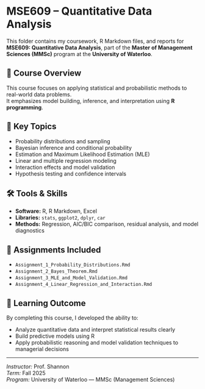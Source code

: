# MSE609 – Quantitative Data Analysis

This folder contains my coursework, R Markdown files, and reports for **MSE609: Quantitative Data Analysis**, part of the **Master of Management Sciences (MMSc)** program at the **University of Waterloo**.

## 🎯 Course Overview
This course focuses on applying statistical and probabilistic methods to real-world data problems.  
It emphasizes model building, inference, and interpretation using **R programming**.

## 🧩 Key Topics
- Probability distributions and sampling
- Bayesian inference and conditional probability
- Estimation and Maximum Likelihood Estimation (MLE)
- Linear and multiple regression modeling
- Interaction effects and model validation
- Hypothesis testing and confidence intervals

## 🛠 Tools & Skills
- **Software:** R, R Markdown, Excel  
- **Libraries:** `stats`, `ggplot2`, `dplyr`, `car`  
- **Methods:** Regression, AIC/BIC comparison, residual analysis, and model diagnostics

## 📂 Assignments Included
- `Assignment_1_Probability_Distributions.Rmd`
- `Assignment_2_Bayes_Theorem.Rmd`
- `Assignment_3_MLE_and_Model_Validation.Rmd`
- `Assignment_4_Linear_Regression_and_Interaction.Rmd`

## 🧠 Learning Outcome
By completing this course, I developed the ability to:
- Analyze quantitative data and interpret statistical results clearly  
- Build predictive models using R  
- Apply probabilistic reasoning and model validation techniques to managerial decisions

---

*Instructor:* Prof. Shannon  
*Term:* Fall 2025  
*Program:* University of Waterloo — MMSc (Management Sciences)
